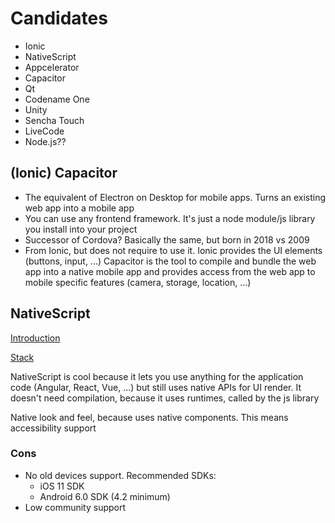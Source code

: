 # Candidates
- Ionic
- NativeScript
- Appcelerator
- Capacitor
- Qt
- Codename One
- Unity
- Sencha Touch
- LiveCode
- Node.js??

## (Ionic) Capacitor
- The equivalent of Electron on Desktop for mobile apps. Turns an existing web app into a mobile app
- You can use any frontend framework. It's just a node module/js library you install into your project
- Successor of Cordova? Basically the same, but born in 2018 vs 2009
- From Ionic, but does not require to use it. Ionic provides the UI elements (buttons, input, ...) Capacitor is the tool to compile and bundle the web app into a native mobile app and provides access from the web app to mobile specific features (camera, storage, location, ...)

## NativeScript
[Introduction](https://code.tutsplus.com/articles/an-introduction-to-nativescript--cms-26771)

[Stack](https://v7.docs.nativescript.org/core-concepts/technical-overview)

NativeScript is cool because it lets you use anything for the application code (Angular, React, Vue, ...) but still uses native APIs for UI render. It doesn't need compilation, because it uses runtimes, called by the js library

Native look and feel, because uses native components. This means accessibility support

### Cons
- No old devices support. Recommended SDKs:
    - iOS 11 SDK
    - Android 6.0 SDK (4.2 minimum)
- Low community support
